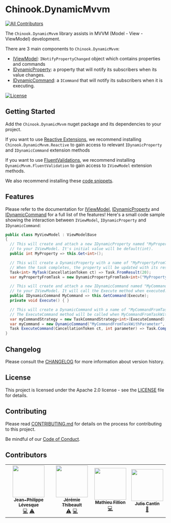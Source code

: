 ﻿# Chinook.DynamicMvvm
<!-- ALL-CONTRIBUTORS-BADGE:START - Do not remove or modify this section -->
[![All Contributors](https://img.shields.io/badge/all_contributors-3-orange.svg?style=flat-square)](#contributors-)
<!-- ALL-CONTRIBUTORS-BADGE:END -->

The `Chinook.DynamicMvvm` library assists in MVVM (Model - View - ViewModel) development.

There are 3 main components to `Chinook.DynamicMvvm`:

* [IViewModel](src/DynamicMvvm.Abstractions/ViewModel/IViewModel.md): `INotifyPropertyChanged` object which contains properties and commands
* [IDynamicProperty](src/DynamicMvvm.Abstractions/Property/IDynamicProperty.md): a property that will notify its subscribers when its value changes.
* [IDynamicCommand](src/DynamicMvvm.Abstractions/Command/IDynamicCommand.md): a `ICommand` that will notify its subscribers when it is executing.

[![License](https://img.shields.io/badge/License-Apache%202.0-blue.svg)](LICENSE)

## Getting Started

Add the `Chinook.DynamicMvvm` nuget package and its dependencies to your project.

If you want to use [Reactive Extensions](https://github.com/dotnet/reactive), we recommend installing `Chinook.DynamicMvvm.Reactive` to gain access to relevant `IDynamicProperty` and `IDynamicCommand` extension methods

If you want to use [FluentValidations](https://fluentvalidation.net/), we recommend installing `DynamicMvvm.FluentValidation` to gain access to `IViewModel` extension methods.

We also recommend installing these [code snippets](https://github.com/nventive/Chinook.DynamicMvvm/tree/master/src/DynamicMvvm.CodeSnippets).

## Features

Please refer to the documentation for [IViewModel](src/DynamicMvvm.Abstractions/ViewModel/IViewModel.md#Features), [IDynamicProperty](src/DynamicMvvm.Abstractions/Property/IDynamicProperty.md#Features) and [IDynamicCommand](src/DynamicMvvm.Abstractions/Command/IDynamicCommand.md#Features) for a full list of the features! Here's a small code sample showing the interaction between `IViewModel`, `IDynamicProperty` and `IDynamicCommand`:

```csharp
public class MyViewModel : ViewModelBase
{
  // This will create and attach a new IDynamicProperty named "MyProperty"
  // to your IViewModel. It's initial value will be default(int).
  public int MyProperty => this.Get<int>();

  // This will create a DynamicProperty with a name of "MyPropertyFromTask" and an initial value of 10.
  // When the task completes, the property will be updated with its result and will notify its subscribers of this change.
  Task<int> MyTask(CancellationToken ct) => Task.FromResult(20);
  var myPropertyFromTask = new DynamicPropertyFromTask<int>("MyPropertyFromTask", MyTask, initialValue: 10);

  // This will create and attach a new IDynamicCommand named "MyCommand"
  // to your IViewModel. It will call the Execute method when executed.
  public IDynamicCommand MyCommand => this.GetCommand(Execute);
  private void Execute() { }

  // This will create a DynamicCommand with a name of "MyCommandFromTaskWithParameter".
  // The ExecuteCommand method will be called when MyCommandFromTaskWithParameter is being executed.
  var myCommandStrategy = new TaskCommandStrategy<int>(ExecuteCommand);
  var myCommand = new DynamicCommand("MyCommandFromTaskWithParameter", myCommandStrategy);
  Task ExecuteCommand(CancellationToken ct, int parameter) => Task.CompletedTask;
}
```

## Changelog

Please consult the [CHANGELOG](CHANGELOG.md) for more information about version
history.

## License

This project is licensed under the Apache 2.0 license - see the
[LICENSE](LICENSE) file for details.

## Contributing

Please read [CONTRIBUTING.md](CONTRIBUTING.md) for details on the process for
contributing to this project.

Be mindful of our [Code of Conduct](CODE_OF_CONDUCT.md).

## Contributors

<!-- ALL-CONTRIBUTORS-LIST:START - Do not remove or modify this section -->
<!-- prettier-ignore-start -->
<!-- markdownlint-disable -->
<table>
  <tr>
    <td align="center"><a href="https://github.com/jeanplevesque"><img src="https://avatars3.githubusercontent.com/u/39710855?v=4" width="100px;" alt=""/><br /><sub><b>Jean-Philippe Lévesque</b></sub></a><br /><a href="https://github.com/nventive/Chinook.DynamicMvvm/commits?author=jeanplevesque" title="Code">💻</a> <a href="https://github.com/nventive/Chinook.DynamicMvvm/commits?author=jeanplevesque" title="Tests">⚠️</a></td>
    <td align="center"><a href="https://github.com/jeremiethibeault"><img src="https://avatars3.githubusercontent.com/u/5444226?v=4" width="100px;" alt=""/><br /><sub><b>Jérémie Thibeault</b></sub></a><br /><a href="https://github.com/nventive/Chinook.DynamicMvvm/commits?author=jeremiethibeault" title="Tests">⚠️</a> <a href="https://github.com/nventive/Chinook.DynamicMvvm/commits?author=jeremiethibeault" title="Code">💻</a></td>
    <td align="center"><a href="https://github.com/MatFillion"><img src="https://avatars0.githubusercontent.com/u/7029537?v=4" width="100px;" alt=""/><br /><sub><b>Mathieu Fillion</b></sub></a><br /><a href="https://github.com/nventive/Chinook.DynamicMvvm/commits?author=MatFillion" title="Code">💻</a></td>
    <td align="center"><a href="https://github.com/jcantin-nventive"><img src="https://avatars0.githubusercontent.com/u/43351943?v=4" width="100px;" alt=""/><br /><sub><b>Julie Cantin</b></sub></a><br /><a href="https://github.com/nventive/Chinook.DynamicMvvm/commits?author=jcantin-nventive" title="doc">📖</a></td>
  </tr>
</table>

<!-- markdownlint-enable -->
<!-- prettier-ignore-end -->
<!-- ALL-CONTRIBUTORS-LIST:END -->
<!-- ALL-CONTRIBUTORS-LIST:END -->
